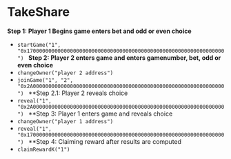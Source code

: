 # TakeShare

**Step 1: Player 1 Begins game enters bet and odd or even choice**
- ```startGame("1", "0x1700000000000000000000000000000000000000000000000000000000000000") ```
**Step 2: Player 2 enters game and enters gamenumber, bet, odd or even choice**
- ```changeOwner("player 2 address") ```
- ```joinGame("1", "2", "0x2A00000000000000000000000000000000000000000000000000000000000000") ```
**Step 2.1: Player 2 reveals choice
- ```reveal("1", "0x2A00000000000000000000000000000000000000000000000000000000000000") ```
**Step 3: Player 1 enters game and reveals choice
- ```changeOwner("player 1 address")```
- ```reveal("1", "0x1700000000000000000000000000000000000000000000000000000000000000") ```
**Step 4: Claiming reward after results are computed
- ```claimRewardK("1")```


